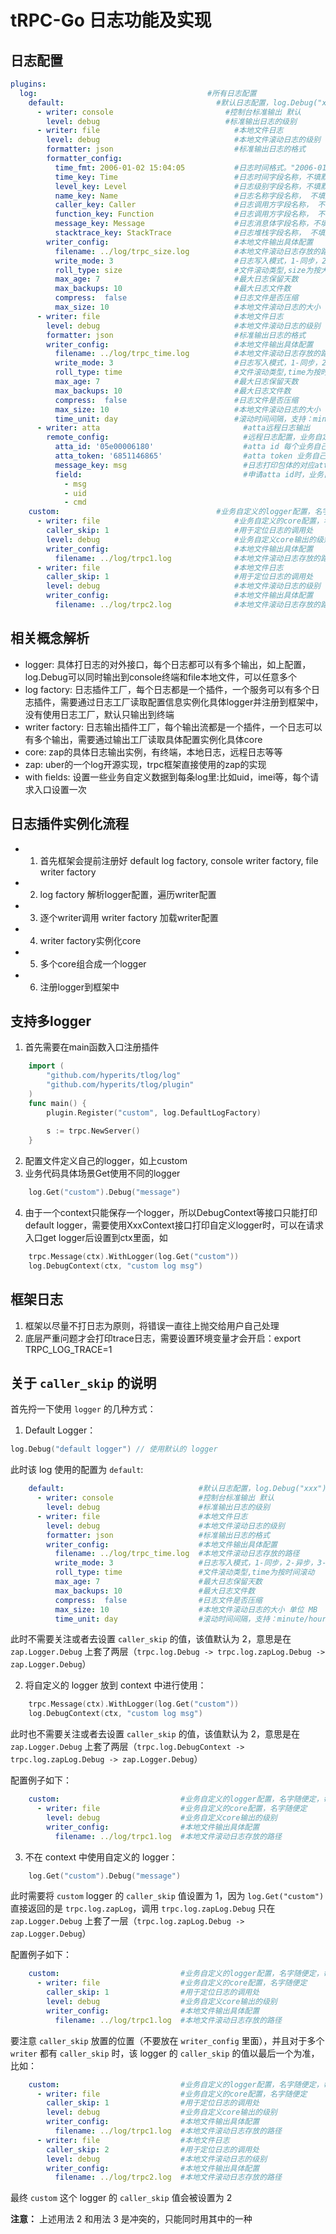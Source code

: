 # tRPC-Go 日志功能及实现 

## 日志配置
```yaml
plugins:
  log:                                      #所有日志配置
    default:                                  #默认日志配置，log.Debug("xxx")
      - writer: console                         #控制台标准输出 默认
        level: debug                            #标准输出日志的级别
      - writer: file                              #本地文件日志
        level: debug                              #本地文件滚动日志的级别
        formatter: json                           #标准输出日志的格式
        formatter_config:
          time_fmt: 2006-01-02 15:04:05           #日志时间格式。"2006-01-02 15:04:05"为常规时间格式，"seconds"为秒级时间戳，"milliseconds"为毫秒时间戳，"nanoseconds"为纳秒时间戳
          time_key: Time                          #日志时间字段名称，不填默认"T"
          level_key: Level                        #日志级别字段名称，不填默认"L"
          name_key: Name                          #日志名称字段名称， 不填默认"N"
          caller_key: Caller                      #日志调用方字段名称， 不填默认"C"
          function_key: Function                  #日志调用方字段名称， 不填默认不打印函数名
          message_key: Message                    #日志消息体字段名称，不填默认"M"
          stacktrace_key: StackTrace              #日志堆栈字段名称， 不填默认"S"
        writer_config:                            #本地文件输出具体配置
          filename: ../log/trpc_size.log          #本地文件滚动日志存放的路径
          write_mode: 3                           #日志写入模式，1-同步，2-异步，3-极速(异步丢弃), 不配置默认极速模式
          roll_type: size                         #文件滚动类型,size为按大小滚动
          max_age: 7                              #最大日志保留天数
          max_backups: 10                         #最大日志文件数
          compress:  false                        #日志文件是否压缩
          max_size: 10                            #本地文件滚动日志的大小 单位 MB
      - writer: file                              #本地文件日志
        level: debug                              #本地文件滚动日志的级别
        formatter: json                           #标准输出日志的格式
        writer_config:                            #本地文件输出具体配置
          filename: ../log/trpc_time.log          #本地文件滚动日志存放的路径
          write_mode: 3                           #日志写入模式，1-同步，2-异步，3-极速(异步丢弃), 不配置默认极速模式
          roll_type: time                         #文件滚动类型,time为按时间滚动
          max_age: 7                              #最大日志保留天数
          max_backups: 10                         #最大日志文件数
          compress:  false                        #日志文件是否压缩
          max_size: 10                            #本地文件滚动日志的大小 单位 MB
          time_unit: day                          #滚动时间间隔，支持：minute/hour/day/month/year
      - writer: atta                                #atta远程日志输出
        remote_config:                              #远程日志配置，业务自定义结构，每一种远程日志都有自己独立的配置
          atta_id: '05e00006180'                    #atta id 每个业务自己申请
          atta_token: '6851146865'                  #atta token 业务自己申请
          message_key: msg                          #日志打印包体的对应atta的field
          field:                                    #申请atta id时，业务自己定义的表结构字段，顺序必须一致
            - msg
            - uid
            - cmd
    custom:                                   #业务自定义的logger配置，名字随便定，每个服务可以有多个logger，可使用 log.Get("custom").Debug("xxx") 打日志
      - writer: file                              #业务自定义的core配置，名字随便定
        caller_skip: 1                            #用于定位日志的调用处
        level: debug                              #业务自定义core输出的级别
        writer_config:                            #本地文件输出具体配置
          filename: ../log/trpc1.log              #本地文件滚动日志存放的路径
      - writer: file                              #本地文件日志
        caller_skip: 1                            #用于定位日志的调用处
        level: debug                              #本地文件滚动日志的级别
        writer_config:                            #本地文件输出具体配置
          filename: ../log/trpc2.log              #本地文件滚动日志存放的路径
```

## 相关概念解析
- logger: 具体打日志的对外接口，每个日志都可以有多个输出，如上配置，log.Debug可以同时输出到console终端和file本地文件，可以任意多个
- log factory: 日志插件工厂，每个日志都是一个插件，一个服务可以有多个日志插件，需要通过日志工厂读取配置信息实例化具体logger并注册到框架中，没有使用日志工厂，默认只输出到终端
- writer factory: 日志输出插件工厂，每个输出流都是一个插件，一个日志可以有多个输出，需要通过输出工厂读取具体配置实例化具体core
- core: zap的具体日志输出实例，有终端，本地日志，远程日志等等
- zap: uber的一个log开源实现，trpc框架直接使用的zap的实现
- with fields: 设置一些业务自定义数据到每条log里:比如uid，imei等，每个请求入口设置一次


## 日志插件实例化流程
- 1. 首先框架会提前注册好 default log factory, console writer factory, file writer factory
- 2. log factory 解析logger配置，遍历writer配置
- 3. 逐个writer调用 writer factory 加载writer配置
- 4. writer factory实例化core
- 5. 多个core组合成一个logger
- 6. 注册logger到框架中

## 支持多logger
1. 首先需要在main函数入口注册插件
```go
	import (
		"github.com/hyperits/tlog/log"
        "github.com/hyperits/tlog/plugin"
	)
	func main() {
		plugin.Register("custom", log.DefaultLogFactory) 
		
		s := trpc.NewServer()
	}
```
2. 配置文件定义自己的logger，如上custom 
3. 业务代码具体场景Get使用不同的logger
```go
	log.Get("custom").Debug("message")
```
4. 由于一个context只能保存一个logger，所以DebugContext等接口只能打印default logger，需要使用XxxContext接口打印自定义logger时，可以在请求入口get logger后设置到ctx里面，如
```go
    trpc.Message(ctx).WithLogger(log.Get("custom"))
    log.DebugContext(ctx, "custom log msg")
```
## 框架日志
1. 框架以尽量不打日志为原则，将错误一直往上抛交给用户自己处理
2. 底层严重问题才会打印trace日志，需要设置环境变量才会开启：export TRPC_LOG_TRACE=1

## 关于 `caller_skip` 的说明

首先捋一下使用 `logger` 的几种方式：

1. Default Logger：

```go
log.Debug("default logger") // 使用默认的 logger
```

此时该 log 使用的配置为 `default`:

```yaml
    default:                              #默认日志配置，log.Debug("xxx")
      - writer: console                   #控制台标准输出 默认
        level: debug                      #标准输出日志的级别
      - writer: file                      #本地文件日志
        level: debug                      #本地文件滚动日志的级别
        formatter: json                   #标准输出日志的格式
        writer_config:                    #本地文件输出具体配置
          filename: ../log/trpc_time.log  #本地文件滚动日志存放的路径
          write_mode: 3                   #日志写入模式，1-同步，2-异步，3-极速(异步丢弃), 不配置默认极速模式
          roll_type: time                 #文件滚动类型,time为按时间滚动
          max_age: 7                      #最大日志保留天数
          max_backups: 10                 #最大日志文件数
          compress:  false                #日志文件是否压缩
          max_size: 10                    #本地文件滚动日志的大小 单位 MB
          time_unit: day                  #滚动时间间隔，支持：minute/hour/day/month/year
```

此时不需要关注或者去设置 `caller_skip` 的值，该值默认为 2，意思是在 `zap.Logger.Debug` 上套了两层（`trpc.log.Debug -> trpc.log.zapLog.Debug -> zap.Logger.Debug`）

2. 将自定义的 logger 放到 context 中进行使用：

```go
    trpc.Message(ctx).WithLogger(log.Get("custom"))
    log.DebugContext(ctx, "custom log msg")
```

此时也不需要关注或者去设置 `caller_skip` 的值，该值默认为 2，意思是在 `zap.Logger.Debug` 上套了两层（`trpc.log.DebugContext -> trpc.log.zapLog.Debug -> zap.Logger.Debug`）

配置例子如下：

```yaml
    custom:                           #业务自定义的logger配置，名字随便定，每个服务可以有多个logger，可使用 log.Get("custom").Debug("xxx") 打日志
      - writer: file                  #业务自定义的core配置，名字随便定
        level: debug                  #业务自定义core输出的级别
        writer_config:                #本地文件输出具体配置
          filename: ../log/trpc1.log  #本地文件滚动日志存放的路径
```


3. 不在 context 中使用自定义的 logger：

```go
	log.Get("custom").Debug("message")
```

此时需要将 `custom` logger 的 `caller_skip` 值设置为 1，因为 `log.Get("custom")` 直接返回的是 `trpc.log.zapLog`，调用 `trpc.log.zapLog.Debug` 只在 `zap.Logger.Debug` 上套了一层（`trpc.log.zapLog.Debug -> zap.Logger.Debug`）

配置例子如下：

```yaml
    custom:                           #业务自定义的logger配置，名字随便定，每个服务可以有多个logger，可使用 log.Get("custom").Debug("xxx") 打日志
      - writer: file                  #业务自定义的core配置，名字随便定
        caller_skip: 1                #用于定位日志的调用处
        level: debug                  #业务自定义core输出的级别
        writer_config:                #本地文件输出具体配置
          filename: ../log/trpc1.log  #本地文件滚动日志存放的路径
```

要注意 `caller_skip` 放置的位置（不要放在 `writer_config` 里面），并且对于多个 `writer` 都有 `caller_skip` 时，该 logger 的 `caller_skip` 的值以最后一个为准，比如：

```yaml
    custom:                           #业务自定义的logger配置，名字随便定，每个服务可以有多个logger，可使用 log.Get("custom").Debug("xxx") 打日志
      - writer: file                  #业务自定义的core配置，名字随便定
        caller_skip: 1                #用于定位日志的调用处
        level: debug                  #业务自定义core输出的级别
        writer_config:                #本地文件输出具体配置
          filename: ../log/trpc1.log  #本地文件滚动日志存放的路径
      - writer: file                  #本地文件日志
        caller_skip: 2                #用于定位日志的调用处
        level: debug                  #本地文件滚动日志的级别
        writer_config:                #本地文件输出具体配置
          filename: ../log/trpc2.log  #本地文件滚动日志存放的路径
``` 

最终 `custom` 这个 logger 的 `caller_skip` 值会被设置为 2

__注意：__ 上述用法 2 和用法 3 是冲突的，只能同时用其中的一种


